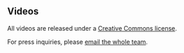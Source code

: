 ## Videos

All videos are released under a [Creative Commons license](http://creativecommons.org/licenses/by/4.0/). 

For press inquiries, please [email the whole team](mailto:Sam.Kriegman@wyss.harvard.edu,Douglas.Blackiston@tufts.edu,Michael.Levin@tufts.edu,josh.bongard@uvm.edu).


